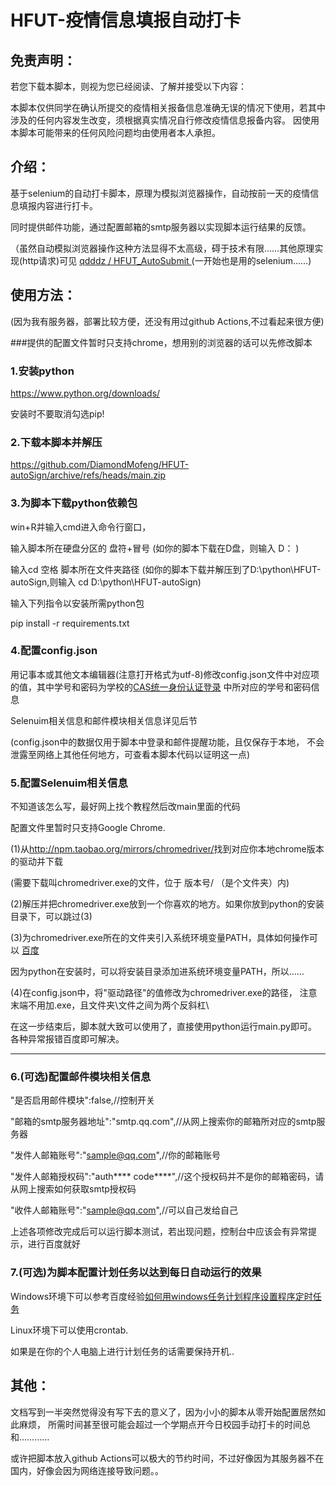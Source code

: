# HFUT-疫情信息填报自动打卡
## 免责声明：
若您下载本脚本，则视为您已经阅读、了解并接受以下内容：

本脚本仅供同学在确认所提交的疫情相关报备信息准确无误的情况下使用，若其中涉及的任何内容发生改变，须根据真实情况自行修改疫情信息报备内容。
因使用本脚本可能带来的任何风险问题均由使用者本人承担。

## 介绍：
基于selenium的自动打卡脚本，原理为模拟浏览器操作，自动按前一天的疫情信息填报内容进行打卡。

同时提供邮件功能，通过配置邮箱的smtp服务器以实现脚本运行结果的反馈。

（虽然自动模拟浏览器操作这种方法显得不太高级，碍于技术有限……其他原理实现(http请求)可见
[ qdddz / HFUT_AutoSubmit ](https://github.com/qdddz/HFUT_AutoSubmit)
(一开始也是用的selenium……)

## 使用方法：

(因为我有服务器，部署比较方便，还没有用过github Actions,不过看起来很方便)


###提供的配置文件暂时只支持chrome，想用别的浏览器的话可以先修改脚本

### 1.安装python
<https://www.python.org/downloads/>

安装时不要取消勾选pip!

### 2.下载本脚本并解压
<https://github.com/DiamondMofeng/HFUT-autoSign/archive/refs/heads/main.zip>
### 3.为脚本下载python依赖包
win+R并输入cmd进入命令行窗口，

输入脚本所在硬盘分区的 盘符+冒号 
(如你的脚本下载在D盘，则输入   D：  )

输入cd 空格 脚本所在文件夹路径
(如你的脚本下载并解压到了D:\python\HFUT-autoSign,则输入   cd D:\python\HFUT-autoSign)

输入下列指令以安装所需python包

pip install -r requirements.txt
### 4.配置config.json
用记事本或其他文本编辑器(注意打开格式为utf-8)修改config.json文件中对应项的值，其中学号和密码为学校的[CAS统一身份认证登录](https://cas.hfut.edu.cn/cas/login)
中所对应的学号和密码信息

Selenuim相关信息和邮件模块相关信息详见后节

(config.json中的数据仅用于脚本中登录和邮件提醒功能，且仅保存于本地，
不会泄露至网络上其他任何地方，可查看本脚本代码以证明这一点)

### 5.配置Selenuim相关信息

不知道该怎么写，最好网上找个教程然后改main里面的代码

配置文件里暂时只支持Google Chrome.

(1)从<http://npm.taobao.org/mirrors/chromedriver/>找到对应你本地chrome版本的驱动并下载

(需要下载叫chromedriver.exe的文件，位于 版本号/ （是个文件夹）内)

(2)解压并把chromedriver.exe放到一个你喜欢的地方。如果你放到python的安装目录下，可以跳过(3)

(3)为chromedriver.exe所在的文件夹引入系统环境变量PATH，具体如何操作可以
[百度](https://zhidao.baidu.com/question/204690598371989925.html)

因为python在安装时，可以将安装目录添加进系统环境变量PATH，所以……

(4)在config.json中，将"驱动路径"的值修改为chromedriver.exe的路径，
注意末端不用加.exe，且文件夹\文件之间为两个反斜杠\\

在这一步结束后，脚本就大致可以使用了，直接使用python运行main.py即可。
各种异常报错百度即可解决。

---
### 6.(可选)配置邮件模块相关信息

"是否启用邮件模块":false,//控制开关

"邮箱的smtp服务器地址":"smtp.qq.com",//从网上搜索你的邮箱所对应的smtp服务器

"发件人邮箱账号":"sample@qq.com",//你的邮箱账号

"发件人邮箱授权码":"auth**** code****",//这个授权码并不是你的邮箱密码，请从网上搜索如何获取smtp授权码

"收件人邮箱账号":"sample@qq.com",//可以自己发给自己

上述各项修改完成后可以运行脚本测试，若出现问题，控制台中应该会有异常提示，进行百度就好

### 7.(可选)为脚本配置计划任务以达到每日自动运行的效果

Windows环境下可以参考百度经验[如何用windows任务计划程序设置程序定时任务](https://jingyan.baidu.com/article/154b463130041128ca8f41c7.html)

Linux环境下可以使用crontab.

如果是在你的个人电脑上进行计划任务的话需要保持开机..

## 其他：
文档写到一半突然觉得没有写下去的意义了，因为小小的脚本从零开始配置居然如此麻烦，
所需时间甚至很可能会超过一个学期点开今日校园手动打卡的时间总和…………

或许把脚本放入github Actions可以极大的节约时间，不过好像因为其服务器不在国内，好像会因为网络连接导致问题。。
